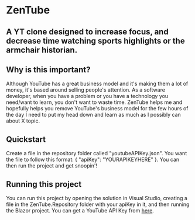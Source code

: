 # ZenTube
## A YT clone designed to increase focus, and decrease time watching sports highlights or the armchair historian. <br>
## Why is this important?
Although YouTube has a great business model and it's making them a lot of money, it's based around selling people's attention. As a software developer, when you have a problem or you have a technology you need/want to learn, you don't want to waste time.
ZenTube helps me and hopefully helps you remove YouTube's business model for the few hours of the day I need to put my head down and learn as much as I possibly can about X topic.
## Quickstart
Create a file in the repository folder called "youtubeAPIKey.json". You want the file to follow this format: { "apiKey": "YOURAPIKEYHERE" }. You can then run the project and get snoopin'!
## Running this project
You can run this project by opening the solution in Visual Studio, creating a  file in the ZenTube.Repository folder with your apiKey in it, and then running the Blazor project.
You can get a YouTube API Key from [here](https://developers.google.com/youtube/v3/getting-started). <br>
